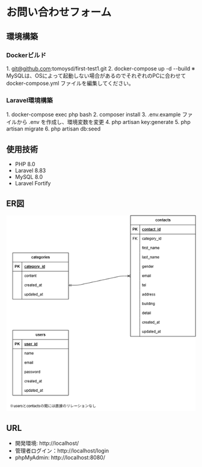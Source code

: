 # お問い合わせフォーム

## 環境構築

### Dockerビルド　
1\. git@github.com:tomoysd/first-test1.git 
2\. docker-compose up -d --build 
※ MySQLは、OSによって起動しない場合があるのでそれぞれのPCに合わせて docker-compose.yml ファイルを編集してください。




### Laravel環境構築 
1\. docker-compose exec php bash 
2\. composer install 
3\. .env.example ファイルから .env を作成し、環境変数を変更 
4\. php artisan key:generate 
5\. php artisan migrate 
6\. php artisan db:seed



## 使用技術 
- PHP 8.0
- Laravel 8.83
- MySQL 8.0
- Laravel Fortify





## ER図

![ER図はこちら (test.drawio)](test.png)


## URL 
- 開発環境: http://localhost/ 
- 管理者ログイン：http://localhost/login 
- phpMyAdmin: http://localhost:8080/ 
